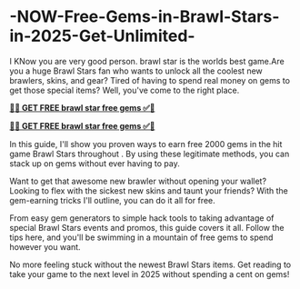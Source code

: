 # -NOW-Free-Gems-in-Brawl-Stars-in-2025-Get-Unlimited-
I KNow you are very good person. brawl star is the worlds best game.Are you a huge Brawl Stars fan who wants to unlock all the coolest new brawlers, skins, and gear? Tired of having to spend real money on gems to get those special items? Well, you've come to the right place.


**[🔴✅  GET FREE brawl star free gems ✅🔴](https://bestoffers1.xyz/brawl-star/)**

**[🔴✅  GET FREE brawl star free gems ✅🔴](https://bestoffers1.xyz/brawl-star/)**


In this guide, I'll show you proven ways to earn free 2000 gems in the hit game Brawl Stars throughout . By using these legitimate methods, you can stack up on gems without ever having to pay.

Want to get that awesome new brawler without opening your wallet? Looking to flex with the sickest new skins and taunt your friends? With the gem-earning tricks I'll outline, you can do it all for free.

From easy gem generators to simple hack tools to taking advantage of special Brawl Stars events and promos, this guide covers it all. Follow the tips here, and you'll be swimming in a mountain of free gems to spend however you want.

No more feeling stuck without the newest Brawl Stars items. Get reading to take your game to the next level in 2025 without spending a cent on gems!
